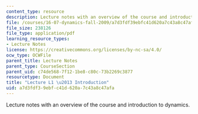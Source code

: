 ```yaml
---
content_type: resource
description: Lecture notes with an overview of the course and introduction to dynamics.
file: /courses/16-07-dynamics-fall-2009/a7d3fdf39ebfc41d620a7c43a8c47afa_MIT16_07F09_Lec01.pdf
file_size: 238126
file_type: application/pdf
learning_resource_types:
- Lecture Notes
license: https://creativecommons.org/licenses/by-nc-sa/4.0/
ocw_type: OCWFile
parent_title: Lecture Notes
parent_type: CourseSection
parent_uid: c74de568-7f12-1be8-c80c-73b2269c3877
resourcetype: Document
title: "Lecture L1 \u2013 Introduction"
uid: a7d3fdf3-9ebf-c41d-620a-7c43a8c47afa
---
```

Lecture notes with an overview of the course and introduction to dynamics.